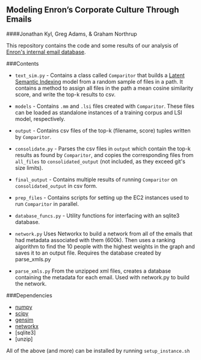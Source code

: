 Modeling Enron’s Corporate Culture Through Emails
--------------------------
####Jonathan Kyl, Greg Adams, & Graham Northrup

This repository contains the code and some results of our analysis of [Enron's internal email database].

###Contents
 * `text_sim.py` - Contains a class called ```Comparitor``` that builds a [Latent Semantic Indexing] model from a random sample of files in a path. It contains a method to assign all files in the path a mean cosine similarity score, and write the top-k results to csv.

 * `models` - Contains `.mm` and `.lsi` files created with `Comparitor`. These files can be loaded as standalone instances of a training corpus and LSI model, respectively.

 * `output` - Contains csv files of the top-k (filename, score) tuples written by `Comparitor`.

 * `consolidate.py` - Parses the csv files in `output` which contain the top-k results as found by `Comparitor`, and copies the corresponding files from `all_files` to `consolidated_output` (not included, as they exceed git's size limits).

 * `final_output` - Contains multiple results of running `Comparitor` on `consolidated_output` in csv form. 

 * `prep_files` - Contains scripts for setting up the EC2 instances used to run `Comparitor` in parallel.

 * `database_funcs.py` - Utility functions for interfacing with an sqlite3 database.

 * `network.py` Uses Networkx to build a network from all of the emails that had metadata associated with them (600k). Then uses a ranking algorithm to find the 10 people with the highest weights in the graph and saves it to an output file. Requires the database created by parse_xmls.py
 
 * `parse_xmls.py` From the unzipped xml files, creates a database containing the metadata for each email. Used with network.py to build the network.

###Dependencies
 * [numpy]
 * [scipy]
 * [gensim]
 * [networkx]
 * [sqlite3]
 * [unzip]

All of the above (and more) can be installed by running `setup_instance.sh`

[Enron's internal email database]: <https://aws.amazon.com/datasets/enron-email-data/>
[Latent Semantic Indexing]: <https://en.wikipedia.org/wiki/Latent_semantic_indexing>
[numpy]: <https://github.com/numpy/numpy>
[scipy]: <https://github.com/scipy/scipy>
[gensim]: <https://github.com/piskvorky/gensim>
[networkx]: <https://github.com/networkx/networkx>
